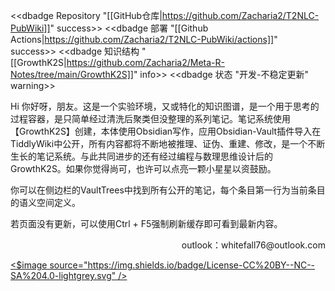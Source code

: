 <<dbadge Repository "[[GitHub仓库|https://github.com/Zacharia2/T2NLC-PubWiki]]" success>> <<dbadge 部署 "[[Github Actions|https://github.com/Zacharia2/T2NLC-PubWiki/actions]]" success>> <<dbadge 知识结构 "[[GrowthK2S|https://github.com/Zacharia2/Meta-R-Notes/tree/main/GrowthK2S]]" info>> <<dbadge 状态 "开发-不稳定更新" warning>>

Hi 你好呀，朋友。这是一个实验环境，又或特化的知识图谱，是一个用于思考的过程容器，是只简单经过清洗后聚类但没整理的系列笔记。笔记系统使用【GrowthK2S】创建，本体使用Obsidian写作，应用Obsidian-Vault插件导入在TiddlyWiki中公开，所有内容都将不断地被推理、证伪、重建、修改，是一个不断生长的笔记系统。与此共同进步的还有经过编程与数理思维设计后的GrowthK2S。如果你觉得尚可，也许可以点亮一颗小星星以资鼓励。

你可以在侧边栏的VaultTrees中找到所有公开的笔记，每个条目第一行为当前条目的语义空间定义。

若页面没有更新，可以使用Ctrl + F5强制刷新缓存即可看到最新内容。

<p align="right">outlook：whitefall76@outlook.com</p>

<a href="http://creativecommons.org/licenses/by-nc-sa/4.0/">
<$image source="https://img.shields.io/badge/License-CC%20BY--NC--SA%204.0-lightgrey.svg" />
</a>